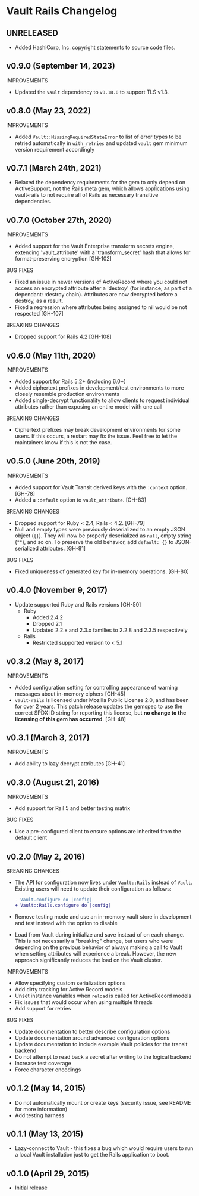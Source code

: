 # Vault Rails Changelog

## UNRELEASED

- Added HashiCorp, Inc. copyright statements to source code files.

## v0.9.0 (September 14, 2023)

IMPROVEMENTS

- Updated the `vault` dependency to `v0.18.0` to support TLS v1.3.

## v0.8.0 (May 23, 2022)

IMPROVEMENTS

- Added `Vault::MissingRequiredStateError` to list of error types to be retried automatically in `with_retries` and updated `vault` gem minimum version requirement accordingly

## v0.7.1 (March 24th, 2021)

- Relaxed the dependency requirements for the gem to only depend on ActiveSupport, not the Rails meta gem, which
  allows applications using vault-rails to not require all of Rails as necessary transitive
  dependencies.

## v0.7.0 (October 27th, 2020)

IMPROVEMENTS

- Added support for the Vault Enterprise transform secrets engine, extending 'vault_attribute' with a 'transform_secret'
  hash that allows for format-preserving encryption [GH-102]

BUG FIXES

- Fixed an issue in newer versions of ActiveRecord where you could not access an encrypted attribute after a 'destroy'
  (for instance, as part of a dependant: :destroy chain). Attributes are now decrypted before a destroy, as a result.
- Fixed a regression where attributes being assigned to nil would be not respected [GH-107]

BREAKING CHANGES

- Dropped support for Rails 4.2 [GH-108]

## v0.6.0 (May 11th, 2020)

IMPROVEMENTS

- Added support for Rails 5.2+ (including 6.0+)
- Added ciphertext prefixes in development/test environments to more closely resemble production environments
- Added single-decrypt functionality to allow clients to request individual attributes rather than exposing an entire model with one call

BREAKING CHANGES

- Ciphertext prefixes may break development environments for some users. If this occurs, a restart may fix the issue. Feel free to let the maintainers know if this is not the case.

## v0.5.0 (June 20th, 2019)

IMPROVEMENTS

- Added support for Vault Transit derived keys with the `:context` option. [GH-78]
- Added a `:default` option to `vault_attribute`. [GH-83]

BREAKING CHANGES

- Dropped support for Ruby < 2.4, Rails < 4.2. [GH-79]
- Null and empty types were previously deserialized to an empty JSON object (`{}`). They will now be properly deserialized as `null`, empty string (`""`), and so on. To preserve the old behavior, add `default: {}` to JSON-serialized attributes. [GH-81]

BUG FIXES

- Fixed uniqueness of generated key for in-memory operations. [GH-80]

## v0.4.0 (November 9, 2017)

- Update supported Ruby and Rails versions [GH-50]
  - Ruby
    - Added 2.4.2
    - Dropped 2.1
    - Updated 2.2.x and 2.3.x families to 2.2.8 and 2.3.5 respectively
  - Rails
    - Restricted supported version to < 5.1

## v0.3.2 (May 8, 2017)

IMPROVEMENTS

- Added configuration setting for controlling appearance of warning messages about in-memory ciphers [GH-45]
- `vault-rails` is licensed under Mozilla Public License 2.0, and has been for over 2 years. This patch release updates the gemspec to use the correct SPDX ID string for reporting this license, but **no change to the licensing of this gem has occurred**. [GH-48]

## v0.3.1 (March 3, 2017)

IMPROVEMENTS

- Add ability to lazy decrypt attributes [GH-41]

## v0.3.0 (August 21, 2016)

IMPROVEMENTS

- Add support for Rail 5 and better testing matrix

BUG FIXES

- Use a pre-configured client to ensure options are inherited from the
  default client

## v0.2.0 (May 2, 2016)

BREAKING CHANGES
- The API for configuration now lives under `Vault::Rails` instead of `Vault`.
  Existing users will need to update their configuration as follows:

  ```diff
  - Vault.configure do |config|
  + Vault::Rails.configure do |config|
  ```
- Remove testing mode and use an in-memory vault store in development and test
  instead with the option to disable
- Load from Vault during initialize and save instead of on each change. This is
  not necessarily a "breaking" change, but users who were depending on the
  previous behavior of always making a call to Vault when setting attributes
  will experience a break. However, the new approach significantly reduces the
  load on the Vault cluster.

IMPROVEMENTS

- Allow specifying custom serialization options
- Add dirty tracking for Active Record models
- Unset instance variables when `reload` is called for ActiveRecord models
- Fix issues that would occur when using multiple threads
- Add support for retries

BUG FIXES

- Update documentation to better describe configuration options
- Update documentation around advanced configuration options
- Update documentation to include example Vault policies for the transit backend
- Do not attempt to read back a secret after writing to the logical backend
- Increase test coverage
- Force character encodings

## v0.1.2 (May 14, 2015)

- Do not automatically mount or create keys (security issue, see README for
  more information)
- Add testing harness

## v0.1.1 (May 13, 2015)

- Lazy-connect to Vault - this fixes a bug which would require users to run a
  local Vault installation just to get the Rails application to boot.

## v0.1.0 (April 29, 2015)

- Initial release
